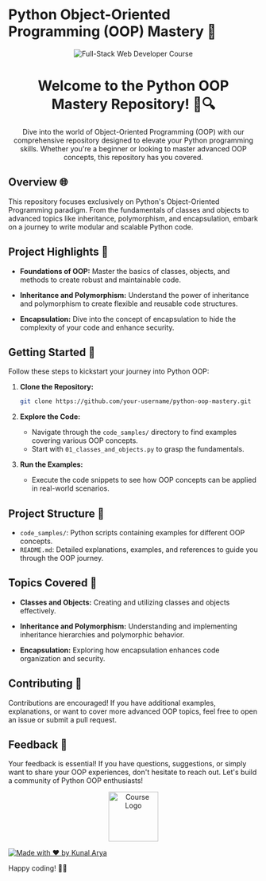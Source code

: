 # Python Object-Oriented Programming (OOP) Mastery 🚀

<p align="center">
  <img src="https://files.realpython.com/media/Class-Concepts-Object-Oriented-Programming-in-Python_Watermarked.6cf327c51434.jpg" alt="Full-Stack Web Developer Course">
</p>


<h1 align="center">Welcome to the Python OOP Mastery Repository! 🐍🔍</h1>

<p align="center">
  Dive into the world of Object-Oriented Programming (OOP) with our comprehensive repository designed to elevate your Python programming skills. Whether you're a beginner or looking to master advanced OOP concepts, this repository has you covered.
</p>

## Overview 🌐
This repository focuses exclusively on Python's Object-Oriented Programming paradigm. From the fundamentals of classes and objects to advanced topics like inheritance, polymorphism, and encapsulation, embark on a journey to write modular and scalable Python code.

## Project Highlights 🌟
- **Foundations of OOP:** Master the basics of classes, objects, and methods to create robust and maintainable code.
  
- **Inheritance and Polymorphism:** Understand the power of inheritance and polymorphism to create flexible and reusable code structures.

- **Encapsulation:** Dive into the concept of encapsulation to hide the complexity of your code and enhance security.

## Getting Started 🚀
Follow these steps to kickstart your journey into Python OOP:

1. **Clone the Repository:**
   ```bash
   git clone https://github.com/your-username/python-oop-mastery.git
   ```

2. **Explore the Code:**
   - Navigate through the `code_samples/` directory to find examples covering various OOP concepts.
   - Start with `01_classes_and_objects.py` to grasp the fundamentals.

3. **Run the Examples:**
   - Execute the code snippets to see how OOP concepts can be applied in real-world scenarios.

## Project Structure 📁
- `code_samples/`: Python scripts containing examples for different OOP concepts.
- `README.md`: Detailed explanations, examples, and references to guide you through the OOP journey.

## Topics Covered 📘
- **Classes and Objects:** Creating and utilizing classes and objects effectively.
  
- **Inheritance and Polymorphism:** Understanding and implementing inheritance hierarchies and polymorphic behavior.

- **Encapsulation:** Exploring how encapsulation enhances code organization and security.

## Contributing 🤝
Contributions are encouraged! If you have additional examples, explanations, or want to cover more advanced OOP topics, feel free to open an issue or submit a pull request.

## Feedback 📧
Your feedback is essential! If you have questions, suggestions, or simply want to share your OOP experiences, don't hesitate to reach out. Let's build a community of Python OOP enthusiasts!

<p align="center">
  <img src="https://inspector.dev/wp-content/uploads/2023/04/logo-python-django-768x253.png" alt="Course Logo" width="100">
</p>

[![Made with ❤️ by Kunal Arya](https://img.shields.io/badge/Made%20with%20%E2%9D%A4%EF%B8%8F%20by-Kunal%20Arya-blue)](https://github.com/kunalarya873)

Happy coding! 🐍🚀
